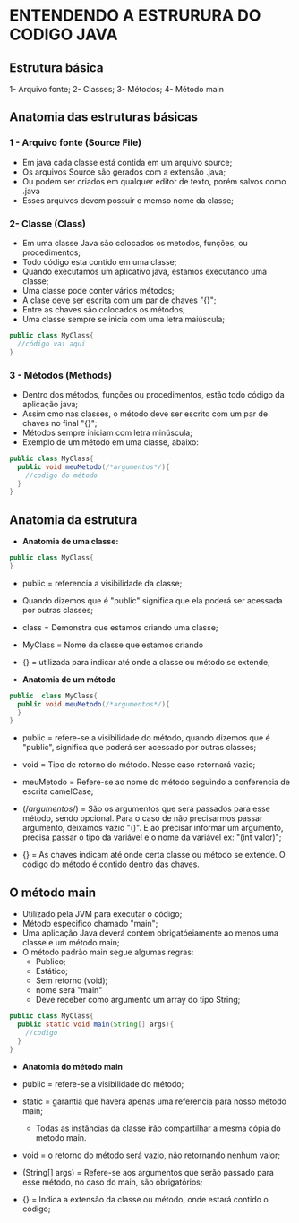 # ENTENDENDO A ESTRURURA DO CODIGO JAVA

## Estrutura básica 

1- Arquivo fonte;
2- Classes;
3- Métodos;
4- Método main

## Anatomia das estruturas básicas

### 1 - Arquivo fonte (Source File)

- Em java cada classe está contida em um arquivo source;
- Os arquivos Source são gerados com a extensão .java;
- Ou podem ser criados em qualquer editor de texto, porém salvos como .java
- Esses arquivos devem possuir o memso nome da classe;

### 2- Classe (Class)

- Em uma classe Java são colocados os metodos, funções, ou procedimentos;
- Todo código esta contido em uma classe;
- Quando executamos um aplicativo java, estamos executando uma classe;
- Uma classe pode conter vários métodos;
- A clase deve ser escrita com um par de chaves "{}";
- Entre as chaves são colocados os métodos;
- Uma classe sempre se inicia com uma letra maiúscula;

```java
public class MyClass{
  //código vai aqui
}
```

### 3 - Métodos (Methods)

- Dentro dos métodos, funções ou procedimentos, estão todo código da aplicação java;
- Assim cmo nas classes, o método deve ser escrito com um par de chaves no final "{}";
- Métodos sempre iniciam com letra minúscula;
- Exemplo de um método em uma classe, abaixo:

```java
public class MyClass{
  public void meuMetodo(/*argumentos*/){
    //codigo do método
  }
}
```

## Anatomia da estrutura

- **Anatomia de uma classe:**

```java
public class MyClass{
}
```

- public = referencia a visibilidade da classe;
- Quando dizemos que é "public" significa que ela poderá ser acessada por outras classes;
- class = Demonstra que estamos criando uma classe;
- MyClass = Nome da classe que estamos criando
- {} = utilizada para indicar até onde a classe ou método se extende;

- **Anatomia de um método**

```java
public  class MyClass{
  public void meuMetodo(/*argumentos*/){
  }
}
```

- public = refere-se a visibilidade do método, quando dizemos que é "public", significa que poderá ser acessado por outras classes;

- void = Tipo de retorno do método. Nesse caso retornará vazio;

- meuMetodo = Refere-se ao nome do método seguindo a conferencia de escrita camelCase;

- (/*argumentos*/) = São os argumentos que será passados para esse método, sendo opcional. Para o caso de não precisarmos passar argumento, deixamos vazio "()". E ao precisar informar um argumento, precisa passar o tipo da variável e o nome da variável ex: "(int valor)";

- {} = As chaves indicam até onde certa classe ou método se extende. O código do método é contido dentro das chaves.

## O método main

- Utilizado pela JVM para executar o código;
- Método especifico  chamado "main";
- Uma aplicação Java deverá contem obrigatóeiamente ao menos uma classe e um método main;
- O método padrão main segue algumas regras: 
  - Publico;
  - Estático;
  - Sem retorno (void);
  - nome será "main"
  - Deve receber como argumento um array do tipo String;

```java
public class MyClass{
  public static void main(String[] args){
    //codigo
  }
}
```

- **Anatomia do método main**

- public = refere-se a visibilidade do método;
- static = garantia que haverá apenas uma referencia para nosso método main;
  - Todas as instâncias da classe irão compartilhar a mesma cópia do metodo main.
- void = o retorno do método será vazio, não retornando nenhum valor;
- (String[] args) = Refere-se aos argumentos que serão passado para esse método, no caso do main, são obrigatórios;
- {} = Indica a extensão da classe ou método, onde estará contido o código;
